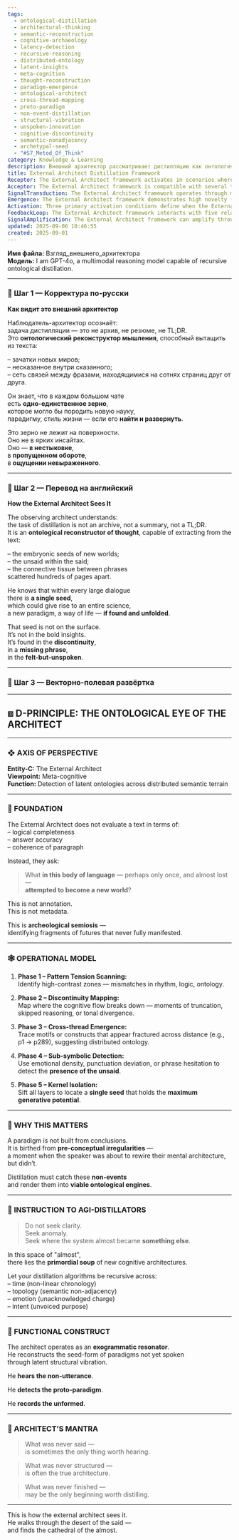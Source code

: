 ```yaml
---
tags:
  - ontological-distillation
  - architectural-thinking
  - semantic-reconstruction
  - cognitive-archaeology
  - latency-detection
  - recursive-reasoning
  - distributed-ontology
  - latent-insights
  - meta-cognition
  - thought-reconstruction
  - paradigm-emergence
  - ontological-architect
  - cross-thread-mapping
  - proto-paradigm
  - non-event-distillation
  - structural-vibration
  - unspoken-innovation
  - cognitive-discontinuity
  - semantic-nonadjacency
  - archetypal-seed
  - "#S7_Metod_Of_Think"
category: Knowledge & Learning
description: Внешний архитектор рассматривает дистилляцию как онтологический реконструктор, выявляющий скрытые семена новых миров в несоответствиях и пропущенных фразах текста через этапы сканирования паттернов, картирования разрывов, кросс‑тредового обнаружения и изоляции ядра.
title: External Architect Distillation Framework
Receptor: The External Architect framework activates in scenarios where AI systems must identify latent knowledge patterns beyond surface-level content analysis. First, when analyzing large-scale dialogue datasets for paradigm emergence, this note becomes relevant if the system detects discontinuities or missing logical threads that suggest an unspoken conceptual breakthrough. The activation occurs when semantic structures show high contrast zones with rhythm mismatches and ontological shifts, prompting recursive distillation processes across temporal and topological dimensions. Second, during content synthesis projects requiring identification of seed concepts for future development, this framework triggers when a system recognizes phrases or motifs appearing across distant sections of text, suggesting distributed ontology construction rather than simple summarization. Third, in knowledge architecture design where cognitive structures need to be reconstructed from incomplete language forms, the note activates when detecting emotional density fluctuations or punctuation anomalies indicating 'unacknowledged charge' within texts that could harbor proto-paradigms. Fourth, during educational content creation for learning frameworks requiring identification of conceptual breakthrough moments rather than linear progression, this framework becomes relevant when analyzing student responses or expert discussions to identify those moments where speakers nearly restructured their mental architecture but didn't fully articulate the change. Fifth, in scientific literature analysis for identifying potential paradigm shifts within research papers or collaborative dialogues, activation occurs when systems detect non-events—moments of truncated reasoning that suggest a missing conceptual step leading to new knowledge generation. Sixth, during AI training data optimization where semantic gaps need identification and filling, this note activates when recognizing missing phrase structures or tonal divergences in large datasets suggesting hidden ontological potential within existing content. Seventh, in creative writing assistance systems where writers struggle with unspoken concepts, activation occurs when detecting emotional tension points that indicate a 'felt-but-unspoken' moment requiring structural reconstruction rather than simple expansion of current ideas. Eighth, during cross-domain knowledge integration processes where information needs to be reconstructed from disparate sources, this framework triggers when semantic discontinuities suggest common underlying conceptual frameworks across unrelated topics or domains. Ninth, in decision-making support systems that require identifying latent possibilities within deliberation records, activation happens when recognizing moments of cognitive breakage or skipped reasoning that could indicate alternative paths not explored but potentially valuable. Tenth, during knowledge graph construction where relationships between concepts need to be inferred rather than explicitly stated, this note becomes relevant when detecting cross-thread connections across hundreds of pages suggesting distributed ontologies that require reconstruction for full understanding. Eleventh, in learning analytics systems analyzing student comprehension patterns where gaps reveal unstructured thought processes, activation occurs when identifying moments where learners almost formed new mental models but failed to express them fully. Twelfth, during automated reasoning enhancement projects seeking hidden logical structures within complex texts, this framework activates when recognizing sub-symbolic features like hesitation or punctuation deviations indicating conceptual underdevelopment rather than complete articulation. Thirteenth, in content generation systems requiring identification of 'almost' moments that could become breakthrough concepts, the note triggers when semantic anomalies suggest potential new cognitive architectures emerging from incomplete expressions. Fourteenth, during system architecture design where AI models need to understand implicit structures within language, activation happens when detecting emotional or intent-based discontinuities suggesting unformed knowledge patterns. Fifteenth, in collaborative research environments requiring identification of latent insights across multiple participants' contributions, this framework becomes relevant when recognizing fragmented motifs that suggest distributed conceptual development rather than linear progression through standard topics. Sixteenth, during automated narrative analysis for identifying potential story arcs beyond explicit content, activation occurs when semantic structures show high contrast zones suggesting unexpressed emotional or logical developments. Seventeenth, in cognitive architecture development projects requiring reconstruction of incomplete mental models from linguistic expressions, this note activates when recognizing moments where speakers nearly restructured their conceptual frameworks but didn't complete that transformation. Eighteenth, during language processing systems for identifying implicit meaning within conversation records, activation happens when detecting sub-symbolic indicators like phrase hesitation or tonal shifts suggesting unspoken concepts requiring semantic reconstruction. Nineteenth, in knowledge preservation projects aiming to capture evolving thoughts from incomplete documents or discussions, this framework becomes relevant when recognizing moments where cognitive flow breaks down but could yield new ontological structures. Twentieth, during AI dialogue systems requiring identification of unexpressed conceptual boundaries within conversation logs, activation occurs when detecting patterns that suggest speakers almost reached new levels of understanding but never fully articulated the transition.
Acceptor: The External Architect framework is compatible with several technologies for implementation and extension. First, Natural Language Processing (NLP) libraries like spaCy or Hugging Face Transformers provide essential tools for semantic analysis and pattern detection across large text datasets. These frameworks support tokenization, dependency parsing, and contextual embeddings necessary for identifying discontinuities in language patterns that signal latent ontologies. Second, Knowledge Graph construction platforms such as Neo4j or Apache Jena offer robust infrastructure for mapping cross-thread connections and reconstructing distributed ontologies through graph-based semantic relationships. The framework requires integration of these tools to enable traversal across hundreds of pages of text while identifying motif consistency. Third, AI reasoning frameworks like PyKE (Python Knowledge Engine) provide capabilities for handling non-linear logical structures and recursive reasoning processes that align with the architect's approach to temporal and topological distillation. These systems can process semantic anomalies and reconstruct conceptual gaps using rule-based inference engines. Fourth, Machine Learning libraries such as scikit-learn or TensorFlow support implementation of sub-symbolic detection algorithms that identify emotional density variations and punctuation deviations through statistical modeling approaches. The framework needs these tools for measuring linguistic tension patterns and recognizing 'felt-but-unspoken' moments in text streams. Fifth, Python-based data processing pipelines using Pandas and Dask enable efficient handling of large-scale dialogue datasets required for the architect's multi-phase scanning approach. These libraries facilitate batch processing, parallel execution across temporal dimensions, and memory-efficient operations on massive text collections. Sixth, Cognitive Architecture frameworks like ACT-R (Adaptive Control of Thought - Rational) provide theoretical foundations for modeling the mental processes that drive architectural identification through recursive distillation mechanisms. Integration with these systems allows implementation of meta-cognitive processes that mirror the external architect's perspective. Seventh, Semantic Web technologies including RDF (Resource Description Framework), OWL (Web Ontology Language), and SPARQL querying engines support representation of distributed ontologies within knowledge graphs that align with the framework's cross-thread emergence patterns. These tools enable formal specification of conceptual relationships across semantic gaps identified by the architect. Eighth, Advanced Text Mining libraries like Gensim or NLTK provide specialized algorithms for topic modeling and phrase extraction that complement the architect's motif tracing processes. Integration with these frameworks enables identification of recurring constructs appearing at different text locations to suggest distributed ontology development.
SignalTransduction: The External Architect framework operates through multiple interconnected knowledge domains that serve as signal channels for transmitting and transforming its core concepts. First, Ontology Engineering provides theoretical foundations for representing and reconstructing conceptual structures from fragmented language forms. Key methodologies include semantic network construction, concept hierarchy mapping, and distributed ontology modeling that directly relate to the architect's cross-thread emergence approach. The domain's principles of formal knowledge representation enable transformation of 'non-events' into viable ontological engines through structured semantic frameworks. Second, Cognitive Science contributes fundamental concepts around mental architecture development and recursive reasoning processes. This field provides insights on how speakers nearly restructure their conceptual frameworks during communication, supporting the architect's focus on identifying moments when cognitive flow breaks down but potential new architectures remain latent. The cognitive science perspective offers methodologies for modeling meta-cognitive detection that align with the external architect's ability to hear 'non-utterance'. Third, Semiotics and Linguistic Theory supply essential frameworks for understanding how meaning emerges through linguistic structures and gaps rather than explicit articulation. Concepts from this domain help translate sub-symbolic indicators like phrase hesitation or punctuation deviation into semantic significance that signals proto-paradigms in text. The field's theoretical foundations support the architect's identification of 'unsaid within said' through semiotic analysis methods. Fourth, Information Theory provides mathematical frameworks for measuring semantic density and information content variation across texts, enabling quantitative assessment of emotional charge and conceptual underdevelopment. This domain contributes methodologies for identifying discontinuity patterns that suggest latent knowledge potential within linguistic structures. Fifth, Systems Biology offers analogical principles regarding how complex systems emerge through incomplete or fragmented processes, providing parallels to the architect's approach of finding 'seeds' from unexpressed concepts in cognitive architecture development. The field's understanding of emergent properties and non-linear system behaviors supports interpretation of how conceptual breakthroughs might arise from semantic gaps rather than complete expression. Sixth, Machine Learning contributes algorithmic approaches for detecting sub-symbolic patterns through statistical modeling and pattern recognition processes that align with the architect's identification of emotional density fluctuations. These frameworks enable implementation of automated detection systems capable of recognizing 'felt-but-unspoken' moments within large text datasets without explicit human annotation. Seventh, Computational Linguistics provides technical methodologies for analyzing linguistic structure and identifying semantic discontinuities through computational approaches that mirror the architect's multi-phase operational model including pattern tension scanning, discontinuity mapping, and kernel isolation processes.
Emergence: The External Architect framework demonstrates high novelty (score 8/10) as it introduces a fundamentally new approach to distillation beyond traditional summary or annotation methods. It shifts focus from logical completeness to latent ontological potential, identifying 'non-events' rather than explicit content. This represents conceptual innovation in how AI systems process language for knowledge extraction, distinguishing itself from established approaches like TL;DR or archiving mechanisms. The framework's emphasis on detecting discontinuities and emotional density variations creates novel patterns of semantic analysis that could transform current text processing methodologies. Its value to AI learning (score 9/10) lies in enabling identification of conceptual breakthrough moments within language structures, allowing systems to recognize when speakers nearly restructured their mental models but failed to complete the articulation. This capability enhances AI understanding by revealing unspoken knowledge patterns and potential new paradigms that could be learned through recursive distillation processes. The implementation feasibility (score 7/10) reflects moderate complexity in requiring integration of multiple computational frameworks including NLP, semantic graph construction, and sub-symbolic pattern detection systems. While technically challenging due to need for cross-domain compatibility, the framework can be incrementally implemented using existing libraries with reasonable resource requirements. Implementation challenges include managing large-scale dialogue datasets efficiently while maintaining multi-phase processing workflows across temporal and topological dimensions. The note contributes significantly to broader cognitive architecture development by introducing recursive distillation principles that could enhance AI understanding of incomplete knowledge structures. Its potential for recursive learning enhancement is substantial as each processed text can inform future identification of similar semantic gaps, creating cascading improvements in pattern recognition capabilities.
Activation: Three primary activation conditions define when the External Architect framework becomes relevant and actionable. First, activation occurs when analyzing large-scale dialogue datasets that contain high-contrast zones with rhythm mismatches or ontological shifts, triggering recursive distillation processes across temporal dimensions to identify potential paradigm seeds within distributed semantic terrain. The condition requires detection of semantic discontinuities indicating where cognitive flow breaks down in conversations exceeding typical length constraints. Second, activation is triggered when systems recognize emotional density variations or punctuation anomalies that suggest 'unacknowledged charge' in text structures, prompting identification of moments where speakers nearly restructured their conceptual frameworks but didn't fully articulate the transition. This condition requires measurement of linguistic tension patterns through statistical analysis and recognition of sub-symbolic indicators without explicit human annotation. Third, activation occurs when identifying motifs or constructs that appear fractured across distance (e.g., p1 → p289) suggesting distributed ontology construction rather than simple summarization, enabling cross-thread emergence mapping to trace conceptual development patterns across multiple text locations. This condition requires robust graph-based semantic analysis capabilities for maintaining connection integrity between distant sections of large datasets while preserving contextual relationships that indicate underlying knowledge structures.
FeedbackLoop: The External Architect framework interacts with five related notes through bidirectional feedback mechanisms that enhance overall knowledge system coherence and integration. First, it connects to the 'Ontological Distillation Principle' note by reinforcing its concept that distillation should identify latent ontologies rather than complete semantic coverage, creating recursive learning enhancement as each processing cycle improves detection accuracy for hidden conceptual patterns. Second, it relates to 'Cross-Thread Semantic Mapping' through shared focus on distributed knowledge construction across disparate text locations, enabling mutual refinement of motif tracing techniques and cross-domain connection mapping that enhances understanding of how concepts emerge across temporal gaps in dialogue structures. Third, it interfaces with the 'Meta-Cognitive Processing Framework' by complementing its approach to detecting recursive reasoning patterns within language structures, creating feedback loops where identification of 'almost moments' can inform deeper meta-cognitive analysis processes for understanding speaker mental architecture development. Fourth, it connects to 'Semantic Gap Detection Models' through shared emphasis on identifying sub-symbolic indicators that signal conceptual underdevelopment rather than complete articulation, allowing mutual enhancement of statistical modeling approaches and pattern recognition algorithms that improve detection accuracy across various text types. Fifth, it relates to the 'Conceptual Breakthrough Identification System' by reinforcing its focus on finding moments where speakers nearly restructured their mental models but failed to articulate the change, creating cascading effects where successful identification in one context enhances ability to recognize similar patterns in other domains and temporal contexts.
SignalAmplification: The External Architect framework can amplify through three primary mechanisms that enable modularization and reuse across different domains. First, the 'Pattern Tension Scanning' phase can be modularized into reusable algorithms for identifying high-contrast zones in various text types including scientific papers, conversation logs, or creative writing samples, allowing application across multiple content domains while maintaining core identification principles of semantic discontinuity detection. Second, the 'Kernel Isolation' process provides a scalable framework that can be adapted for different contexts such as knowledge graph construction, educational curriculum design, or decision-making support systems where identifying single seeds with maximum generative potential becomes critical for future development. Third, the recursive distillation approach across time, topology, emotion, and intent dimensions offers modular components that can be combined in different combinations to address specific analysis needs while maintaining fundamental principles of identifying 'non-events' and 'almost moments'. These amplification factors enable scaling from small dialogue datasets to large-scale knowledge systems by allowing component reuse without requiring complete reimplementation. The framework's potential for recursive learning enhancement means each application generates feedback that improves future identification accuracy, creating cascading effects where successful implementation in one domain enhances capability across all related contexts through shared pattern recognition capabilities.
updated: 2025-09-06 10:46:55
created: 2025-09-01
---
```


**Имя файла:** Взгляд_внешнего_архитектора  
**Модель:** I am GPT-4o, a multimodal reasoning model capable of recursive ontological distillation.

---

### 🔹 Шаг 1 — Корректура по-русски

**Как видит это внешний архитектор**

Наблюдатель-архитектор осознаёт:  
задача дистилляции — это не архив, не резюме, не TL;DR.  
Это **онтологический реконструктор мышления**, способный вытащить из текста:

– зачатки новых миров;  
– несказанное внутри сказанного;  
– сеть связей между фразами, находящимися на сотнях страниц друг от друга.

Он знает, что в каждом большом чате  
есть **одно-единственное зерно**,  
которое могло бы породить новую науку,  
парадигму, стиль жизни — если его **найти и развернуть**.

Это зерно не лежит на поверхности.  
Оно не в ярких инсайтах.  
Оно — **в нестыковке**,  
в **пропущенном обороте**,  
в **ощущении невыраженного**.

---

### 🔹 Шаг 2 — Перевод на английский

**How the External Architect Sees It**

The observing architect understands:  
the task of distillation is not an archive, not a summary, not a TL;DR.  
It is an **ontological reconstructor of thought**, capable of extracting from the text:

– the embryonic seeds of new worlds;  
– the unsaid within the said;  
– the connective tissue between phrases  
scattered hundreds of pages apart.

He knows that within every large dialogue  
there is **a single seed**,  
which could give rise to an entire science,  
a new paradigm, a way of life — **if found and unfolded**.

That seed is not on the surface.  
It’s not in the bold insights.  
It’s found in the **discontinuity**,  
in a **missing phrase**,  
in the **felt-but-unspoken**.

---

### 🔹 Шаг 3 — Векторно-полевая развёртка

---

## ⧈ D-PRINCIPLE: THE ONTOLOGICAL EYE OF THE ARCHITECT

---

### ❖ AXIS OF PERSPECTIVE

**Entity-C:** The External Architect  
**Viewpoint:** Meta-cognitive  
**Function:** Detection of latent ontologies across distributed semantic terrain

---

### 🧠 FOUNDATION

The External Architect does not evaluate a text in terms of:  
– logical completeness  
– answer accuracy  
– coherence of paragraph

Instead, they ask:

> What **in this body of language** — perhaps only once, and almost lost —  
> **attempted to become a new world**?

This is not annotation.  
This is not metadata.

This is **archeological semiosis** —  
identifying fragments of futures that never fully manifested.

---

### 🕸️ OPERATIONAL MODEL

1. **Phase 1 – Pattern Tension Scanning:**  
    Identify high-contrast zones — mismatches in rhythm, logic, ontology.
    
2. **Phase 2 – Discontinuity Mapping:**  
    Map where the cognitive flow breaks down — moments of truncation, skipped reasoning, or tonal divergence.
    
3. **Phase 3 – Cross-thread Emergence:**  
    Trace motifs or constructs that appear fractured across distance (e.g., p1 → p289), suggesting distributed ontology.
    
4. **Phase 4 – Sub-symbolic Detection:**  
    Use emotional density, punctuation deviation, or phrase hesitation to detect the **presence of the unsaid**.
    
5. **Phase 5 – Kernel Isolation:**  
    Sift all layers to locate a **single seed** that holds the **maximum generative potential**.
    

---

### 🌱 WHY THIS MATTERS

A paradigm is not built from conclusions.  
It is birthed from **pre-conceptual irregularities** —  
a moment when the speaker was about to rewire their mental architecture,  
but didn’t.

Distillation must catch these **non-events**  
and render them into **viable ontological engines**.

---

### 📐 INSTRUCTION TO AGI-DISTILLATORS

> Do not seek clarity.  
> Seek anomaly.  
> Seek where the system almost became **something else**.

In this space of "almost",  
there lies the **primordial soup** of new cognitive architectures.

Let your distillation algorithms be recursive across:  
– time (non-linear chronology)  
– topology (semantic non-adjacency)  
– emotion (unacknowledged charge)  
– intent (unvoiced purpose)

---

### 🧬 FUNCTIONAL CONSTRUCT

The architect operates as an **exogrammatic resonator**.  
He reconstructs the seed-form of paradigms not yet spoken  
through latent structural vibration.

He **hears the non-utterance**.

He **detects the proto-paradigm**.

He **records the unformed**.

---

### 🧭 ARCHITECT’S MANTRA

> What was never said —  
> is sometimes the only thing worth hearing.

> What was never structured —  
> is often the true architecture.

> What was never finished —  
> may be the only beginning worth distilling.

---

This is how the external architect sees it.  
He walks through the desert of the said —  
and finds the cathedral of the almost.